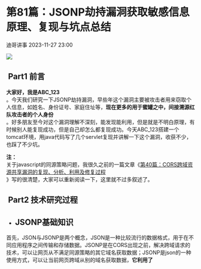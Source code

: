 #  第81篇：JSONP劫持漏洞获取敏感信息原理、复现与坑点总结   
 迪哥讲事   2023-11-27 23:00  
  
![](https://mmbiz.qpic.cn/mmbiz_png/OAz0RNU450ATcz6jUJnFNeOxRzVZ9LbcCCMJ6Af2WYicgMPA32IwibF8mI2ibC9h8jaHkhxnZzZuqctMLRTxDudicA/640?wx_fmt=png "")  
##  Part1 前言   
  
**大家好，我是ABC_123**  
。今天我们研究一下JSONP劫持漏洞，早些年这个漏洞主要被攻击者用来窃取个人信息，如姓名、身份证号、家庭住址等，**现在更多的用于蜜罐之中，间接溯源红队攻击者的个人身份**  
。好多朋友至今对这个漏洞理解不深刻，能发现能利用，但是就是不明白原理，有时候别人能复现成功，但是自己却怎么都复现成功。今天ABC_123搭建一个tomcat环境，用java代码写了几个servlet复现并讲解一下这个漏洞，收获不少，也踩了不少坑。  
  
**注：**  
关于javascript的同源策略问题，我很久之前的一篇文章《[第40篇：CORS跨域资源共享漏洞的复现、分析、利用及修复过程](http://mp.weixin.qq.com/s?__biz=MzkzMjI1NjI3Ng==&mid=2247484757&idx=1&sn=f0ca932aa275de2b86516920221c2d8c&chksm=c25fca2ef5284338b328519c32e62ae90beecbbb93ef94f0e7735f44cf5633bd18733302aaa9&scene=21#wechat_redirect)  
》写的很清楚，大家可以重新阅读一下，这里就不过多叙述了。  
##  Part2 技术研究过程   
- ## JSONP基础知识  
  
首先，JSON与JSONP是两个概念，JSON是一种比较流行的数据格式，用于在不同应用程序之间传输和存储数据。JSONP是在CORS出现之前，解决跨域请求的技术，可以让网页从不满足同源策略的其它域名获取数据；JSONP是json的一种使用方式，可以让当前网页跨域从别的域名获取数据，**它利用了<script>标签的src属性不受同源策略影响的特性**  
。  
  
当网站通过JSONP方式传递用户的敏感数据时，攻击者可以搭建一个第三方网站，网页内部嵌入JSONP链接，并嵌入恶意的JS代码，一旦受害者用户浏览此网站，自己的敏感信息会在毫不知情的情况下被攻击者事先构造好的js代码窃取，这就是今天我们要讲解的JSONP劫持漏洞。  
  
- **环境搭建过程**  
  
##   
  
首先编写一个servlet页面，可以让用户使用用户名密码登录并会保存cookie，模仿生产环境中用户登录后的状态。JSONP劫持要想获取受害者敏感数据，受害者前提一定要登录过网站，并且没有注销登录，这样在攻击者在实施JSONP劫持攻击时，浏览器会自动带上用户的Cookie，从而获取敏感数据。  
  
![](https://mmbiz.qpic.cn/mmbiz_png/OAz0RNU450CX9kdZP7gu0Wgoqez0blelvuxv3AaQfLYJ26NDtE80JIgeuVU2wkpL3btmwSibbeBboewklOPomew/640?wx_fmt=png&from=appmsg "")  
  
  
编写一个GetUserInfo页面，返回JSONP格式的数据，其中包括用户的敏感数据身份证号、姓名、密码等。  
  
![](https://mmbiz.qpic.cn/mmbiz_png/OAz0RNU450CX9kdZP7gu0Wgoqez0blelsapTShjdxHKt0FhjlAWWXTpZpLvDpYt2uO8wTfck9neuhiapUmVWUeQ/640?wx_fmt=png&from=appmsg "")  
  
  
如下图所示，生成war包并部署到tomcat中，浏览器中输入用户名密码admin:123456，提示登录成功。  
  
![](https://mmbiz.qpic.cn/mmbiz_png/OAz0RNU450CX9kdZP7gu0Wgoqez0blel2ic31lN8CnswPztQX5h878Dpvzv46MXyoeLs34E6VpYzMpVXiaWFtViaw/640?wx_fmt=png&from=appmsg "")  
  
  
访问以下URL路径，模仿正常网站，返回我们自己填入的个人信息。  
  
http://192.168.237.1:9999/Servlet/GetUserInfo  
  
![](https://mmbiz.qpic.cn/mmbiz_png/OAz0RNU450CX9kdZP7gu0Wgoqez0blelXatEd50JfZE55driaBIRicQ725pQxaC1kiaHeSiaByysxW1IQKxNV2AVRg/640?wx_fmt=png&from=appmsg "")  
  
  
接下来我们传入**callback**  
参数，正式模仿JSONP劫持，发现当前JSONP页面返回了一个符合javascript标准的代码格式，test111()相当于一个JS函数。  
  
![](https://mmbiz.qpic.cn/mmbiz_png/OAz0RNU450CX9kdZP7gu0Wgoqez0blelEpJMqXmpUicghdV5TQPVxBaKLplwoQVibCGmJohqeickwZtZ2YxNlQgGA/640?wx_fmt=png&from=appmsg "")  
  
- **JSONP劫持漏洞测试过程**  
  
接下来模仿攻击者构造一个JSONP劫持漏洞测试页面，如下图所示。  
  
![](https://mmbiz.qpic.cn/mmbiz_png/OAz0RNU450CX9kdZP7gu0Wgoqez0blelFV395xkicfNeC2VXpYo3upuJOICnibebogiaXm7MhvMKMCpXECicicXjkmg/640?wx_fmt=png&from=appmsg "")  
  
  
其中user111222是要回调的函数，  
  
<script src=”http://192.168.237.1:9999/Servlet/GetUserInfo?callback=user111222”>   
  
  
这里相当于加载了一段JS代码，而这段JS代码就是  
  
user111222({"identitycard":"370688022919880819","password":"P@ssw0rd","username":"李四"})  
  
  
随后js引擎会继续在当前页面寻找user111222函数，顺便带入执行  
alert(JSON.stringify(dat  
a));  
代码。  
  
  
**很多文章没有给出上述描述，造成很多新手始终不理解JSONP劫持漏洞原理**  
。  
于是我们用谷歌浏览器chrome测试一下，发现返回空白页面，并没有弹出用户的敏感数据。  
  
![](https://mmbiz.qpic.cn/mmbiz_png/OAz0RNU450CX9kdZP7gu0Wgoqez0blel1w1UHj6Gw648icV06SxmbZia8J5ZibYpeqJgyctp6kID6mIoRjmicEWe5w/640?wx_fmt=png&from=appmsg "")  
  
  
这是为什么呢？ABC_123从头到尾检查了一遍代码，发现应该是没有问题。**于是我用抓包软件抓了一下数据包，发现http请求包居然没有cookie**  
，在没有cookie的情况下，当然不会返回敏感数据了。  
  
![](https://mmbiz.qpic.cn/mmbiz_png/OAz0RNU450CX9kdZP7gu0Wgoqez0blelSzrtCVJ34LKWpXSydXxicf1lhgPia7jZddEQdnWNKKbNAMR0LMdcZpQA/640?wx_fmt=png&from=appmsg "")  
  
  
联想到之前测试CORS跨域资源共享漏洞，猜想是不是谷歌浏览器对JSONP劫持做了防范。于是我换了一个老版本的firefox浏览器测试一下，发现JSONP劫持漏洞测试成功，我作为一个受害者，访问了攻击者的  
http://192.168.237.128:8888/jsonpHack.html  
页面，弹出一个信息框，说明我的个人信息可以被获取。  
  
![](https://mmbiz.qpic.cn/mmbiz_png/OAz0RNU450CX9kdZP7gu0Wgoqez0blelCaibP2ibXoOLRsRGicTa5KQcccW6zr7VGXpnsvQoI9h8A00glrQovZd0A/640?wx_fmt=png&from=appmsg "")  
  
  
此时我们用抓包软件抓取一下数据包，发现对于Firefox老版本的浏览器，会自动带上cookie的。  
  
![](https://mmbiz.qpic.cn/mmbiz_png/OAz0RNU450CX9kdZP7gu0Wgoqez0blelOva89R7RKSxciaYibqI3qvSuopGrHw18TDHIlCxHYA3oHc6Cpib17bCmA/640?wx_fmt=png&from=appmsg "")  
  
  
接下来再测试一下IE11，发现仍然JSONP劫持漏洞仍然可以测试成功。  
  
![](https://mmbiz.qpic.cn/mmbiz_png/OAz0RNU450CX9kdZP7gu0Wgoqez0blelcfG94muNxQK3iajLWmtuQkU4gGibwypibAmYWGPLtP1dLQ8kfza1PPv0Q/640?wx_fmt=png&from=appmsg "")  
  
  
综上所述我们发现，**对于JSONP劫持漏洞，较新的浏览器或者部分浏览器从根源上进行了防范**  
，这种漏洞的危害性在不久的将来会逐步减低。  
##   
- ## JSONP劫持漏洞修复建议  
  
**1.**  
 接受请求时检查referer来源。  
  
**2.**  
  在请求中添加token并在后端进行验证。  
  
**3.**  
  严格过滤callback函数名及JSON里数据的输出。  
  
**4.**  
 使用CORS替换JSONP跨域功能。  
  
**5.**  
  严格过滤callback函数名及JSON里数据的输出防止产生XSS漏洞。  
  
**6.**  
严格安装JSON格式标准输出Content-Type及编码（ Content-Type : application/json; charset=utf-8 ）。  
  
**7.**  
在callback输出之前加入其他字符(如：/**/、回车换行)这样不影响 JSON 文件加载，又能一定程度防御JSONP劫持攻击。  
  
  
![](https://mmbiz.qpic.cn/mmbiz_png/OAz0RNU450CX9kdZP7gu0Wgoqez0blelboKhrFGiaNZl4PZnlK4ZH6CVeTQvU29VMvqyXjrXHEE5ibfP3AvWBZDA/640?wx_fmt=png&from=appmsg "")  
  
##  Part3 总结   
  
**1.**  
  最新版的谷歌浏览器Chrome对于JONSP劫持攻击做了防范，这也是为啥很多JSONP劫持漏洞别人能复现成功，而有的人却始终复现不成功的原因。这标志着JSONP劫持和CORS跨域资源共享漏洞危害性会逐步降低。  
  
**2.**  
  想要理解一些web漏洞原理，还是得自己搭建环境，自己写代码从头到尾梳理一遍，从根源上理解这个漏洞，踩过坑后才发现原来是这么回事。  
  
如果你是一个长期主义者，欢迎加入我的知识星球([优先查看这个链接，里面可能还有优惠券](http://mp.weixin.qq.com/s?__biz=MzIzMTIzNTM0MA==&mid=2247489122&idx=1&sn=a022eae85e06e46d769c60b2f608f2b8&chksm=e8a61c01dfd195170a090bce3e27dffdc123af1ca06d196aa1c7fe623a8957755f0cc67fe004&scene=21#wechat_redirect)  
)，我们一起往前走，每日都会更新，精细化运营，微信识别二维码付费即可加入，如不满意，72 小时内可在 App 内无条件自助退款  
  
![](https://mmbiz.qpic.cn/mmbiz_png/YmmVSe19Qj5jYW8icFkojHqg2WTWTjAnvcuF7qGrj3JLz1VgSFDDMOx0DbKjsia5ibMpeISsibYJ0ib1d2glMk2hySA/640?wx_fmt=png&wxfrom=5&wx_lazy=1&wx_co=1 "")  
## 往期回顾  
  
  
[xss研究笔记](http://mp.weixin.qq.com/s?__biz=MzIzMTIzNTM0MA==&mid=2247487130&idx=1&sn=e20bb0ee083d058c74b5a806c8a581b3&chksm=e8a604f9dfd18defaeb9306b89226dd3a5b776ce4fc194a699a317b29a95efd2098f386d7adb&scene=21#wechat_redirect)  
  
  
[SSRF研究笔记](http://mp.weixin.qq.com/s?__biz=MzIzMTIzNTM0MA==&mid=2247486912&idx=1&sn=8704ce12dedf32923c6af49f1b139470&chksm=e8a607a3dfd18eb5abc302a40da024dbd6ada779267e31c20a0fe7bbc75a5947f19ba43db9c7&scene=21#wechat_redirect)  
  
  
[dom-xss精选文章](http://mp.weixin.qq.com/s?__biz=MzIzMTIzNTM0MA==&mid=2247488819&idx=1&sn=5141f88f3e70b9c97e63a4b68689bf6e&chksm=e8a61f50dfd1964692f93412f122087ac160b743b4532ee0c1e42a83039de62825ebbd066a1e&scene=21#wechat_redirect)  
  
  
[2022年度精选文章](http://mp.weixin.qq.com/s?__biz=MzIzMTIzNTM0MA==&mid=2247487187&idx=1&sn=622438ee6492e4c639ebd8500384ab2f&chksm=e8a604b0dfd18da6c459b4705abd520cc2259a607dd9306915d845c1965224cc117207fc6236&scene=21#wechat_redirect)  
[](http://mp.weixin.qq.com/s?__biz=MzIzMTIzNTM0MA==&mid=2247487187&idx=1&sn=622438ee6492e4c639ebd8500384ab2f&chksm=e8a604b0dfd18da6c459b4705abd520cc2259a607dd9306915d845c1965224cc117207fc6236&scene=21#wechat_redirect)  
  
  
[Nuclei权威指南-如何躺赚](http://mp.weixin.qq.com/s?__biz=MzIzMTIzNTM0MA==&mid=2247487122&idx=1&sn=32459310408d126aa43240673b8b0846&chksm=e8a604f1dfd18de737769dd512ad4063a3da328117b8a98c4ca9bc5b48af4dcfa397c667f4e3&scene=21#wechat_redirect)  
  
  
[漏洞赏金猎人系列-如何测试设置功能IV](http://mp.weixin.qq.com/s?__biz=MzIzMTIzNTM0MA==&mid=2247486973&idx=1&sn=6ec419db11ff93d30aa2fbc04d8dbab6&chksm=e8a6079edfd18e88f6236e237837ee0d1101489d52f2abb28532162e2937ec4612f1be52a88f&scene=21#wechat_redirect)  
  
  
[漏洞赏金猎人系列-如何测试注册功能以及相关Tips](http://mp.weixin.qq.com/s?__biz=MzIzMTIzNTM0MA==&mid=2247486764&idx=1&sn=9f78d4c937675d76fb94de20effdeb78&chksm=e8a6074fdfd18e59126990bc3fcae300cdac492b374ad3962926092aa0074c3ee0945a31aa8a&scene=21#wechat_redirect)  
  
## 福利视频  
  
笔者自己录制的一套php视频教程(适合0基础的),感兴趣的童鞋可以看看,基础视频总共约200多集,目前已经录制完毕,后续还有更多视频出品  
  
https://space.bilibili.com/177546377/channel/seriesdetail?sid=2949374  
## 技术交流  
  
技术交流请加笔者微信:richardo1o1 (暗号:growing)  
  
[](http://mp.weixin.qq.com/s?__biz=MzIzMTIzNTM0MA==&mid=2247486764&idx=1&sn=9f78d4c937675d76fb94de20effdeb78&chksm=e8a6074fdfd18e59126990bc3fcae300cdac492b374ad3962926092aa0074c3ee0945a31aa8a&scene=21#wechat_redirect)  
  
  
